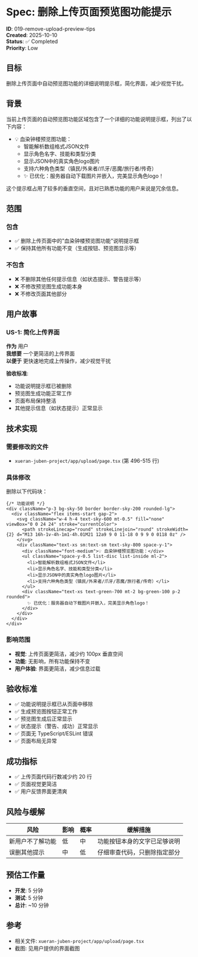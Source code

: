 # Spec: 删除上传页面预览图功能提示

**ID**: 019-remove-upload-preview-tips  
**Created**: 2025-10-10  
**Status**: ✅ Completed  
**Priority**: Low

## 目标

删除上传页面中自动预览图功能的详细说明提示框，简化界面，减少视觉干扰。

## 背景

当前上传页面的自动预览图功能区域包含了一个详细的功能说明提示框，列出了以下内容：
- 💡 血染钟楼预览图功能：
  - 智能解析数组格式JSON文件
  - 显示角色名字、技能和类型分类
  - 显示JSON中的真实角色logo图片
  - 支持六种角色类型（镇民/外来者/爪牙/恶魔/旅行者/传奇）
  - ✨ 已优化：服务器自动下载图片并嵌入，完美显示角色logo！

这个提示框占用了较多的垂直空间，且对已熟悉功能的用户来说是冗余信息。

## 范围

### 包含
- ✅ 删除上传页面中的"血染钟楼预览图功能"说明提示框
- ✅ 保持其他所有功能不变（生成按钮、预览图显示等）

### 不包含
- ❌ 不删除其他任何提示信息（如状态提示、警告提示等）
- ❌ 不修改预览图生成功能本身
- ❌ 不修改页面其他部分

## 用户故事

### US-1: 简化上传界面
**作为** 用户  
**我想要** 一个更简洁的上传界面  
**以便于** 更快速地完成上传操作，减少视觉干扰

**验收标准**:
- 功能说明提示框已被删除
- 预览图生成功能正常工作
- 页面布局保持整洁
- 其他提示信息（如状态提示）正常显示

## 技术实现

### 需要修改的文件
- `xueran-juben-project/app/upload/page.tsx` (第 496-515 行)

### 具体修改
删除以下代码块：

```tsx
{/* 功能说明 */}
<div className="p-3 bg-sky-50 border border-sky-200 rounded-lg">
  <div className="flex items-start gap-2">
    <svg className="w-4 h-4 text-sky-600 mt-0.5" fill="none" viewBox="0 0 24 24" stroke="currentColor">
      <path strokeLinecap="round" strokeLinejoin="round" strokeWidth={2} d="M13 16h-1v-4h-1m1-4h.01M21 12a9 9 0 11-18 0 9 9 0 0118 0z" />
    </svg>
    <div className="text-xs sm:text-sm text-sky-800 space-y-1">
      <div className="font-medium">💡 血染钟楼预览图功能：</div>
      <ul className="space-y-0.5 list-disc list-inside ml-2">
        <li>智能解析数组格式JSON文件</li>
        <li>显示角色名字、技能和类型分类</li>
        <li>显示JSON中的真实角色logo图片</li>
        <li>支持六种角色类型（镇民/外来者/爪牙/恶魔/旅行者/传奇）</li>
      </ul>
      <div className="text-xs text-green-700 mt-2 bg-green-100 p-2 rounded">
        ✨ 已优化：服务器自动下载图片并嵌入，完美显示角色logo！
      </div>
    </div>
  </div>
</div>
```

### 影响范围
- **视觉**: 上传页面更简洁，减少约 100px 垂直空间
- **功能**: 无影响，所有功能保持不变
- **用户体验**: 界面更简洁，减少信息过载

## 验收标准

- ✅ 功能说明提示框已从页面中移除
- ✅ 生成预览图按钮正常工作
- ✅ 预览图生成后正常显示
- ✅ 状态提示（警告、成功）正常显示
- ✅ 页面无 TypeScript/ESLint 错误
- ✅ 页面布局无异常

## 成功指标

- ✅ 上传页面代码行数减少约 20 行
- ✅ 页面视觉更简洁
- ✅ 用户反馈界面更清爽

## 风险与缓解

| 风险 | 影响 | 概率 | 缓解措施 |
|------|------|------|----------|
| 新用户不了解功能 | 低 | 中 | 功能按钮本身的文字已足够说明 |
| 误删其他提示 | 中 | 低 | 仔细审查代码，只删除指定部分 |

## 预估工作量

- **开发**: 5 分钟
- **测试**: 5 分钟
- **总计**: ~10 分钟

## 参考

- 相关文件: `xueran-juben-project/app/upload/page.tsx`
- 截图: 见用户提供的界面截图

